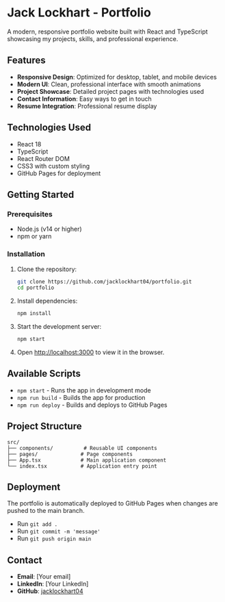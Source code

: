 # Jack Lockhart - Portfolio

A modern, responsive portfolio website built with React and TypeScript showcasing my projects, skills, and professional experience.

## Features

- **Responsive Design**: Optimized for desktop, tablet, and mobile devices
- **Modern UI**: Clean, professional interface with smooth animations
- **Project Showcase**: Detailed project pages with technologies used
- **Contact Information**: Easy ways to get in touch
- **Resume Integration**: Professional resume display

## Technologies Used

- React 18
- TypeScript
- React Router DOM
- CSS3 with custom styling
- GitHub Pages for deployment

## Getting Started

### Prerequisites

- Node.js (v14 or higher)
- npm or yarn

### Installation

1. Clone the repository:
   ```bash
   git clone https://github.com/jacklockhart04/portfolio.git
   cd portfolio
   ```

2. Install dependencies:
   ```bash
   npm install
   ```

3. Start the development server:
   ```bash
   npm start
   ```

4. Open [http://localhost:3000](http://localhost:3000) to view it in the browser.

## Available Scripts

- `npm start` - Runs the app in development mode
- `npm run build` - Builds the app for production
- `npm run deploy` - Builds and deploys to GitHub Pages

## Project Structure

```
src/
├── components/          # Reusable UI components
├── pages/              # Page components
├── App.tsx             # Main application component
└── index.tsx           # Application entry point
```

## Deployment

The portfolio is automatically deployed to GitHub Pages when changes are pushed to the main branch.
 - Run `git add .`
 - Run `git commit -m 'message'`
 - Run `git push origin main`

## Contact

- **Email**: [Your email]
- **LinkedIn**: [Your LinkedIn]
- **GitHub**: [jacklockhart04](https://github.com/jacklockhart04)
